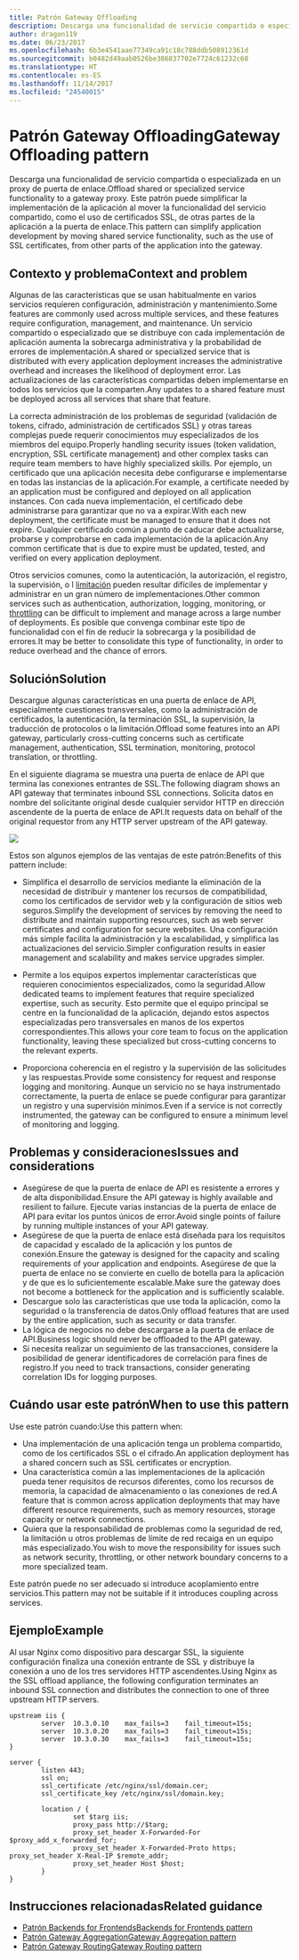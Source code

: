 ```yaml
---
title: Patrón Gateway Offloading
description: Descarga una funcionalidad de servicio compartida o especializada en un proxy de puerta de enlace.
author: dragon119
ms.date: 06/23/2017
ms.openlocfilehash: 6b3e4541aae77349ca91c18c788ddb508912361d
ms.sourcegitcommit: b0482d49aab0526be386837702e7724c61232c60
ms.translationtype: HT
ms.contentlocale: es-ES
ms.lasthandoff: 11/14/2017
ms.locfileid: "24540015"
---
```

# <a name="gateway-offloading-pattern"></a><span data-ttu-id="cf7bb-103">Patrón Gateway Offloading</span><span class="sxs-lookup"><span data-stu-id="cf7bb-103">Gateway Offloading pattern</span></span>

<span data-ttu-id="cf7bb-104">Descarga una funcionalidad de servicio compartida o especializada en un proxy de puerta de enlace.</span><span class="sxs-lookup"><span data-stu-id="cf7bb-104">Offload shared or specialized service functionality to a gateway proxy.</span></span> <span data-ttu-id="cf7bb-105">Este patrón puede simplificar la implementación de la aplicación al mover la funcionalidad del servicio compartido, como el uso de certificados SSL, de otras partes de la aplicación a la puerta de enlace.</span><span class="sxs-lookup"><span data-stu-id="cf7bb-105">This pattern can simplify application development by moving shared service functionality, such as the use of SSL certificates, from other parts of the application into the gateway.</span></span>

## <a name="context-and-problem"></a><span data-ttu-id="cf7bb-106">Contexto y problema</span><span class="sxs-lookup"><span data-stu-id="cf7bb-106">Context and problem</span></span>

<span data-ttu-id="cf7bb-107">Algunas de las características que se usan habitualmente en varios servicios requieren configuración, administración y mantenimiento.</span><span class="sxs-lookup"><span data-stu-id="cf7bb-107">Some features are commonly used across multiple services, and these features require configuration, management, and maintenance.</span></span> <span data-ttu-id="cf7bb-108">Un servicio compartido o especializado que se distribuye con cada implementación de aplicación aumenta la sobrecarga administrativa y la probabilidad de errores de implementación.</span><span class="sxs-lookup"><span data-stu-id="cf7bb-108">A shared or specialized service that is distributed with every application deployment increases the administrative overhead and increases the likelihood of deployment error.</span></span> <span data-ttu-id="cf7bb-109">Las actualizaciones de las características compartidas deben implementarse en todos los servicios que la comparten.</span><span class="sxs-lookup"><span data-stu-id="cf7bb-109">Any updates to a shared feature must be deployed across all services that share that feature.</span></span>

<span data-ttu-id="cf7bb-110">La correcta administración de los problemas de seguridad (validación de tokens, cifrado, administración de certificados SSL) y otras tareas complejas puede requerir conocimientos muy especializados de los miembros del equipo.</span><span class="sxs-lookup"><span data-stu-id="cf7bb-110">Properly handling security issues (token validation, encryption, SSL certificate management) and other complex tasks can require team members to have highly specialized skills.</span></span> <span data-ttu-id="cf7bb-111">Por ejemplo, un certificado que una aplicación necesita debe configurarse e implementarse en todas las instancias de la aplicación.</span><span class="sxs-lookup"><span data-stu-id="cf7bb-111">For example, a certificate needed by an application must be configured and deployed on all application instances.</span></span> <span data-ttu-id="cf7bb-112">Con cada nueva implementación, el certificado debe administrarse para garantizar que no va a expirar.</span><span class="sxs-lookup"><span data-stu-id="cf7bb-112">With each new deployment, the certificate must be managed to ensure that it does not expire.</span></span> <span data-ttu-id="cf7bb-113">Cualquier certificado común a punto de caducar debe actualizarse, probarse y comprobarse en cada implementación de la aplicación.</span><span class="sxs-lookup"><span data-stu-id="cf7bb-113">Any common certificate that is due to expire must be updated, tested, and verified on every application deployment.</span></span>

<span data-ttu-id="cf7bb-114">Otros servicios comunes, como la autenticación, la autorización, el registro, la supervisión, o l [limitación](./throttling.md) pueden resultar difíciles de implementar y administrar en un gran número de implementaciones.</span><span class="sxs-lookup"><span data-stu-id="cf7bb-114">Other common services such as authentication, authorization, logging, monitoring, or [throttling](./throttling.md) can be difficult to implement and manage across a large number of deployments.</span></span> <span data-ttu-id="cf7bb-115">Es posible que convenga combinar este tipo de funcionalidad con el fin de reducir la sobrecarga y la posibilidad de errores.</span><span class="sxs-lookup"><span data-stu-id="cf7bb-115">It may be better to consolidate this type of functionality, in order to reduce overhead and the chance of errors.</span></span>

## <a name="solution"></a><span data-ttu-id="cf7bb-116">Solución</span><span class="sxs-lookup"><span data-stu-id="cf7bb-116">Solution</span></span>

<span data-ttu-id="cf7bb-117">Descargue algunas características en una puerta de enlace de API, especialmente cuestiones transversales, como la administración de certificados, la autenticación, la terminación SSL, la supervisión, la traducción de protocolos o la limitación.</span><span class="sxs-lookup"><span data-stu-id="cf7bb-117">Offload some features into an API gateway, particularly cross-cutting concerns such as certificate management, authentication, SSL termination, monitoring, protocol translation, or throttling.</span></span> 

<span data-ttu-id="cf7bb-118">En el siguiente diagrama se muestra una puerta de enlace de API que termina las conexiones entrantes de SSL.</span><span class="sxs-lookup"><span data-stu-id="cf7bb-118">The following diagram shows an API gateway that terminates inbound SSL connections.</span></span> <span data-ttu-id="cf7bb-119">Solicita datos en nombre del solicitante original desde cualquier servidor HTTP en dirección ascendente de la puerta de enlace de API.</span><span class="sxs-lookup"><span data-stu-id="cf7bb-119">It requests data on behalf of the original requestor from any HTTP server upstream of the API gateway.</span></span>

 ![](./_images/gateway-offload.png)
 
<span data-ttu-id="cf7bb-120">Estos son algunos ejemplos de las ventajas de este patrón:</span><span class="sxs-lookup"><span data-stu-id="cf7bb-120">Benefits of this pattern include:</span></span>

- <span data-ttu-id="cf7bb-121">Simplifica el desarrollo de servicios mediante la eliminación de la necesidad de distribuir y mantener los recursos de compatibilidad, como los certificados de servidor web y la configuración de sitios web seguros.</span><span class="sxs-lookup"><span data-stu-id="cf7bb-121">Simplify the development of services by removing the need to distribute and maintain supporting resources, such as web server certificates and configuration for secure websites.</span></span> <span data-ttu-id="cf7bb-122">Una configuración más simple facilita la administración y la escalabilidad, y simplifica las actualizaciones del servicio.</span><span class="sxs-lookup"><span data-stu-id="cf7bb-122">Simpler configuration results in easier management and scalability and makes service upgrades simpler.</span></span>

- <span data-ttu-id="cf7bb-123">Permite a los equipos expertos implementar características que requieren conocimientos especializados, como la seguridad.</span><span class="sxs-lookup"><span data-stu-id="cf7bb-123">Allow dedicated teams to implement features that require specialized expertise, such as security.</span></span> <span data-ttu-id="cf7bb-124">Esto permite que el equipo principal se centre en la funcionalidad de la aplicación, dejando estos aspectos especializadas pero transversales en manos de los expertos correspondientes.</span><span class="sxs-lookup"><span data-stu-id="cf7bb-124">This allows your core team to focus on the application functionality, leaving these specialized but cross-cutting concerns to the relevant experts.</span></span>

- <span data-ttu-id="cf7bb-125">Proporciona coherencia en el registro y la supervisión de las solicitudes y las respuestas.</span><span class="sxs-lookup"><span data-stu-id="cf7bb-125">Provide some consistency for request and response logging and monitoring.</span></span> <span data-ttu-id="cf7bb-126">Aunque un servicio no se haya instrumentado correctamente, la puerta de enlace se puede configurar para garantizar un registro y una supervisión mínimos.</span><span class="sxs-lookup"><span data-stu-id="cf7bb-126">Even if a service is not correctly instrumented, the gateway can be configured to ensure a minimum level of monitoring and logging.</span></span>

## <a name="issues-and-considerations"></a><span data-ttu-id="cf7bb-127">Problemas y consideraciones</span><span class="sxs-lookup"><span data-stu-id="cf7bb-127">Issues and considerations</span></span>

- <span data-ttu-id="cf7bb-128">Asegúrese de que la puerta de enlace de API es resistente a errores y de alta disponibilidad.</span><span class="sxs-lookup"><span data-stu-id="cf7bb-128">Ensure the API gateway is highly available and resilient to failure.</span></span> <span data-ttu-id="cf7bb-129">Ejecute varias instancias de la puerta de enlace de API para evitar los puntos únicos de error.</span><span class="sxs-lookup"><span data-stu-id="cf7bb-129">Avoid single points of failure by running multiple instances of your API gateway.</span></span> 
- <span data-ttu-id="cf7bb-130">Asegúrese de que la puerta de enlace está diseñada para los requisitos de capacidad y escalado de la aplicación y los puntos de conexión.</span><span class="sxs-lookup"><span data-stu-id="cf7bb-130">Ensure the gateway is designed for the capacity and scaling requirements of your application and endpoints.</span></span> <span data-ttu-id="cf7bb-131">Asegúrese de que la puerta de enlace no se convierte en cuello de botella para la aplicación y de que es lo suficientemente escalable.</span><span class="sxs-lookup"><span data-stu-id="cf7bb-131">Make sure the gateway does not become a bottleneck for the application and is sufficiently scalable.</span></span>
- <span data-ttu-id="cf7bb-132">Descargue solo las características que use toda la aplicación, como la seguridad o la transferencia de datos.</span><span class="sxs-lookup"><span data-stu-id="cf7bb-132">Only offload features that are used by the entire application, such as security or data transfer.</span></span>
- <span data-ttu-id="cf7bb-133">La lógica de negocios no debe descargarse a la puerta de enlace de API.</span><span class="sxs-lookup"><span data-stu-id="cf7bb-133">Business logic should never be offloaded to the API gateway.</span></span> 
- <span data-ttu-id="cf7bb-134">Si necesita realizar un seguimiento de las transacciones, considere la posibilidad de generar identificadores de correlación para fines de registro.</span><span class="sxs-lookup"><span data-stu-id="cf7bb-134">If you need to track transactions, consider generating correlation IDs for logging purposes.</span></span>

## <a name="when-to-use-this-pattern"></a><span data-ttu-id="cf7bb-135">Cuándo usar este patrón</span><span class="sxs-lookup"><span data-stu-id="cf7bb-135">When to use this pattern</span></span>

<span data-ttu-id="cf7bb-136">Use este patrón cuando:</span><span class="sxs-lookup"><span data-stu-id="cf7bb-136">Use this pattern when:</span></span>

- <span data-ttu-id="cf7bb-137">Una implementación de una aplicación tenga un problema compartido, como de los certificados SSL o el cifrado.</span><span class="sxs-lookup"><span data-stu-id="cf7bb-137">An application deployment has a shared concern such as SSL certificates or encryption.</span></span>
- <span data-ttu-id="cf7bb-138">Una característica común a las implementaciones de la aplicación pueda tener requisitos de recursos diferentes, como los recursos de memoria, la capacidad de almacenamiento o las conexiones de red.</span><span class="sxs-lookup"><span data-stu-id="cf7bb-138">A feature that is common across application deployments that may have different resource requirements, such as memory resources, storage capacity or network connections.</span></span>
- <span data-ttu-id="cf7bb-139">Quiera que la responsabilidad de problemas como la seguridad de red, la limitación u otros problemas de límite de red recaiga en un equipo más especializado.</span><span class="sxs-lookup"><span data-stu-id="cf7bb-139">You wish to move the responsibility for issues such as network security, throttling, or other network boundary concerns to a more specialized team.</span></span>

<span data-ttu-id="cf7bb-140">Este patrón puede no ser adecuado si introduce acoplamiento entre servicios.</span><span class="sxs-lookup"><span data-stu-id="cf7bb-140">This pattern may not be suitable if it introduces coupling across services.</span></span>

## <a name="example"></a><span data-ttu-id="cf7bb-141">Ejemplo</span><span class="sxs-lookup"><span data-stu-id="cf7bb-141">Example</span></span>

<span data-ttu-id="cf7bb-142">Al usar Nginx como dispositivo para descargar SSL, la siguiente configuración finaliza una conexión entrante de SSL y distribuye la conexión a uno de los tres servidores HTTP ascendentes.</span><span class="sxs-lookup"><span data-stu-id="cf7bb-142">Using Nginx as the SSL offload appliance, the following configuration terminates an inbound SSL connection and distributes the connection to one of three upstream HTTP servers.</span></span>

```
upstream iis {
        server  10.3.0.10    max_fails=3    fail_timeout=15s;
        server  10.3.0.20    max_fails=3    fail_timeout=15s;
        server  10.3.0.30    max_fails=3    fail_timeout=15s;
}

server {
        listen 443;
        ssl on;
        ssl_certificate /etc/nginx/ssl/domain.cer;
        ssl_certificate_key /etc/nginx/ssl/domain.key;

        location / {
                set $targ iis;
                proxy_pass http://$targ;
                proxy_set_header X-Forwarded-For $proxy_add_x_forwarded_for;
                proxy_set_header X-Forwarded-Proto https;
proxy_set_header X-Real-IP $remote_addr;
                proxy_set_header Host $host;
        }
}
```

## <a name="related-guidance"></a><span data-ttu-id="cf7bb-143">Instrucciones relacionadas</span><span class="sxs-lookup"><span data-stu-id="cf7bb-143">Related guidance</span></span>

- [<span data-ttu-id="cf7bb-144">Patrón Backends for Frontends</span><span class="sxs-lookup"><span data-stu-id="cf7bb-144">Backends for Frontends pattern</span></span>](./backends-for-frontends.md)
- [<span data-ttu-id="cf7bb-145">Patrón Gateway Aggregation</span><span class="sxs-lookup"><span data-stu-id="cf7bb-145">Gateway Aggregation pattern</span></span>](./gateway-aggregation.md)
- [<span data-ttu-id="cf7bb-146">Patrón Gateway Routing</span><span class="sxs-lookup"><span data-stu-id="cf7bb-146">Gateway Routing pattern</span></span>](./gateway-routing.md)

